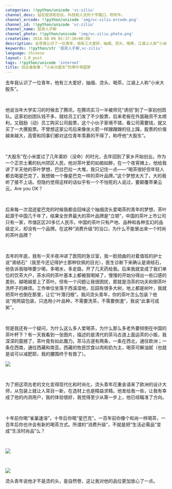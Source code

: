 ```yaml
---
categories: !!python/unicode 'vc-ziliu'
channel_desc: 站在投资和创业，科技和人文的十字路口，吹吹牛。
channel_ercode: !!python/unicode 'img/vc-ziliu.ercode.png'
channel_id: !!python/unicode 'vc-ziliu'
channel_name: 投资人子柳
channel_photo: !!python/unicode 'img/vc-ziliu.photo.png'
createtime: 2016-08-09 02:37:38+00:00
description: 去年我认识了一位青年，他有三大爱好，抽烟、烫头、喝茶，江湖上人称“小米大股东”。他要做一个茶叶品牌。
keywords: !!python/str '投资人子柳,vc-ziliu'
language: chinese
layout: 1_0_post
tags: !!python/unicode 'internet'
title: 创业者故事：“小米大股东”的茶叶帝国梦
---
```

<div class="rich_media_content" id="js_content">
<p>
         去年我认识了一位青年，他有三大爱好，抽烟、烫头、喝茶，江湖上人称“小米大股东”。
        </p>
<p>
<br/>
</p>
<p>
         他说当年大学实习的时候去了腾讯，在腾讯实习一半被师兄“诱拐”到了一家初创团队。这家初创团队钱不多，就给员工们发了不少股票，后来老板在外面融资不太顺利，又鼓励（动）员工购买公司股票，这个小伙子家境不错，看公司需要钱，就又买了一大摞股票。不曾想这家公司后来像坐火箭一样蹭蹭蹭的往上蹿，股票的价值越来越大，高管和同事们都对这位青年羡慕的不得了，称呼他“大股东”。
        </p>
<p>
<br/>
</p>
<p>
         “大股东”在小米度过了几年美妙（没命）的时光，去年回到了家乡开始创业。作为一个正宗土著的杭州郊区人民，他对茶叶爱的如痴如醉，在一个夜宵摊上，他给我讲了半天他的茶叶梦想，巴拉巴拉一大堆，我只记住一点——“喝茶很好但年轻人都去喝星巴克了，我想做一个像星巴克一样的茶叶品牌。”这个梦想太大了，大的我听了接不上话。但隐约觉得这样的话似乎有一个不怕死的人说过，要颠覆苹果云云，Are you OK？
        </p>
<p>
<br/>
</p>
<p>
         后来每一次混迹星巴克的时候我都会回味这个抽烟烫头爱喝茶的青年的梦想，茶叶起源于中国几千年了，结果全世界最大的茶叶品牌是“立顿”，中国的茶叶上市公司只有一家，市值区区20多亿人民币，中国的茶叶只有产地、品种和各种玄幻的品级定义，却没有一个品牌。在这种“消费升级”的当口，为什么不能冒出来一个时尚的茶叶品牌？
        </p>
<p>
<br/>
</p>
<p>
         去年的年底，我有一天半夜冲进了医院的急诊室，我一脸扭曲的对着值班的护士说“肾结石”（我至今还记得护士那种钦佩的目光），医生诊断下来确认是肾结石，他告诉我咖啡要少喝，多喝水，多走路，开了几天药给我。后来我就变成了我们单位的饮茶大户，茶水间的茶叶基本上都被我喝掉了，慢慢的开始分得出一些口感的差别，越喝越爱上了茶叶。但有一个问题让我很困扰，那就是泡茶的功夫和倒茶叶洗杯子的麻烦。工作单位坐落于西溪湿地，后园有很多大树，地上都是树叶，我就把茶叶也倒在那里，让它“叶落归根”。我问烫头青年，你的茶叶怎么包装？他说“用网袋包装，只选用小叶品种，不需要洗茶，不需要倒渣”，我说“此事可成矣”。
        </p>
<p>
<br/>
</p>
<p>
         但是我还有一个疑问，为什么这么多人爱喝茶，为什么那么多老外要倾倒在中国的茶叶杯下？有一天我看到一张图片，描述的是清代的茶马古道上面运茶的小贩，我深深的震撼了，茶叶竟有如此魔力。茶马古道有两条，一条在西北，通往欧洲；一条在西南，通往西藏和南亚。西藏的牧民饮食以肉和奶为主，喝茶可解油腻（也就是说可以减肥耶，我的腰围终于有救了）。
        </p>
<p>
<img data-ratio="1.3129496402877698" data-s="300,640" data-src="" data-type="jpeg" data-w="" src="{{ '/img/5pjrn0aic1L0JFOz46otialMJGvyibLGu1JKLiaNGHlwhmoNiahpxibiayEIAmJqyfzGrIeNUXuxDL3ibSBdBCVd2ZibIFg.jpeg' | prepend: site.img | replace: '//','/' }}" style=""/>
</p>
<p>
<br/>
</p>
<p>
         为了把这项古老的文化变得现代化和时尚化，烫头青年花重金请来了欧洲的设计大师，从包装上就让人耳目一新，在选材上也是精益求精。他发给我一些，让我有幸成了他的内测用户，我的体验很好，我觉得至少从第一步上，他已经瞄准了方向。
        </p>
<p>
<br/>
</p>
<p>
         十年前你喝“雀巢速溶”，十年后你喝“星巴克”。一百年前你像个和尚一样喝茶，一百年后你也许会有新的喝茶方式。所谓的“消费升级”，不就是把“生活必需品”变成“生活时尚品”么？
        </p>
<p>
<br/>
</p>
<p>
<img data-ratio="0.6654676258992805" data-s="300,640" data-src="" data-type="png" data-w="" src="{{ '/img/5pjrn0aic1L0JFOz46otialMJGvyibLGu1JV61gYtaRaJanRlIjlSRldFSrqLb7FPRcx8q23TLGFUyVrlAFvQ2iaBA.png' | prepend: site.img | replace: '//','/' }}" style=""/>
</p>
<p>
<br/>
</p>
<p>
<img data-ratio="1.0071942446043165" data-s="300,640" data-src="" data-type="png" data-w="" src="{{ '/img/5pjrn0aic1L0JFOz46otialMJGvyibLGu1JrDEANc2oAue8N5NPViaJ055HTsKhD0Z2Eahkpib0XibmFjWO89P0qeNQQ.png' | prepend: site.img | replace: '//','/' }}"/>
<br/>
</p>
<p>
         烫头青年说他才不是烫的头，是自然卷，这让我对他的品位更加放心了一点。
        </p>
</div>